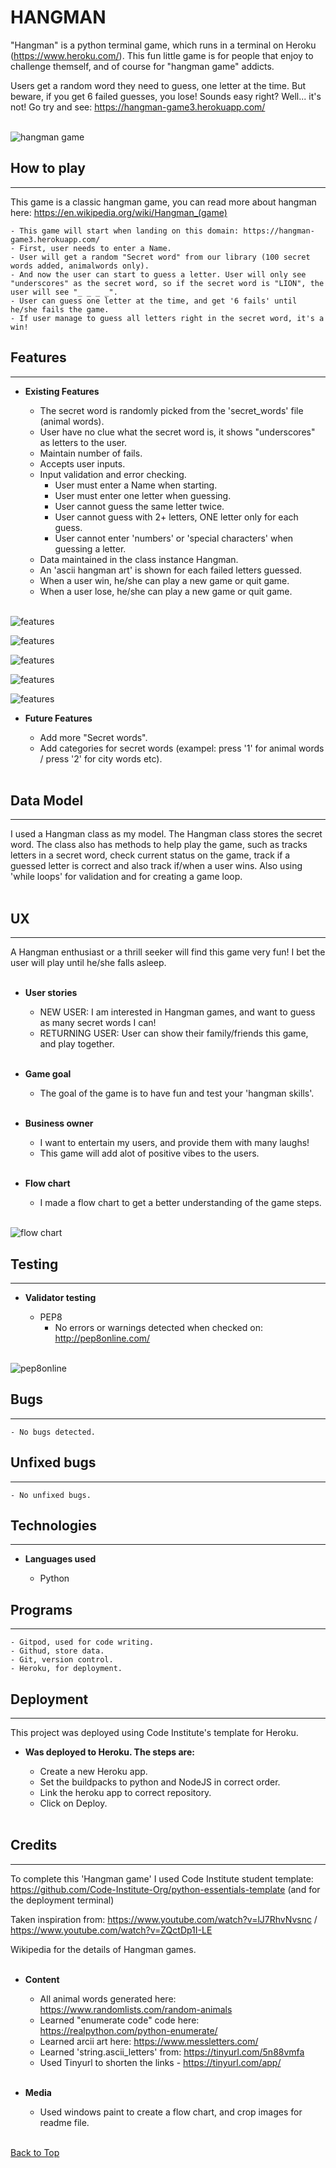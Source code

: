 # **HANGMAN**
"Hangman" is a python terminal game, which runs in a terminal on Heroku (https://www.heroku.com/).
This fun little game is for people that enjoy to challenge themself, and of course for "hangman game" addicts.

Users get a random word they need to guess, one letter at the time. But beware, if you get 6 failed guesses, you lose!
Sounds easy right? Well... it's not! Go try and see: https://hangman-game3.herokuapp.com/
<br/><br/>

![hangman game](images/hangman_game.png)

## How to play
***

This game is a classic hangman game, you can read more about hangman here: https://en.wikipedia.org/wiki/Hangman_(game)

    - This game will start when landing on this domain: https://hangman-game3.herokuapp.com/
    - First, user needs to enter a Name.
    - User will get a random "Secret word" from our library (100 secret words added, animalwords only).
    - And now the user can start to guess a letter. User will only see "underscores" as the secret word, so if the secret word is "LION", the user will see "_ _ _ _".
    - User can guess one letter at the time, and get '6 fails' until he/she fails the game.
    - If user manage to guess all letters right in the secret word, it's a win!

## Features
***

* **Existing Features**

    - The secret word is randomly picked from the 'secret_words' file (animal words).
    - User have no clue what the secret word is, it shows "underscores" as letters to the user.
    - Maintain number of fails.
    - Accepts user inputs.
    - Input validation and error checking.
        - User must enter a Name when starting.
        - User must enter one letter when guessing.
        - User cannot guess the same letter twice.
        - User cannot guess with 2+ letters, ONE letter only for each guess.
        - User cannot enter 'numbers' or 'special characters' when guessing a letter.
    - Data maintained in the class instance Hangman.
    - An 'ascii hangman art' is shown for each failed letters guessed.
    - When a user win, he/she can play a new game or quit game.
    - When a user lose, he/she can play a new game or quit game.
<br/><br/>

![features](images/hangman_features01.png)

![features](images/hangman_features02.png)

![features](images/hangman_features03.png)

![features](images/hangman_features04.png)

![features](images/hangman_features05.png)

* **Future Features**

    - Add more "Secret words".
    - Add categories for secret words (exampel: press '1' for animal words / press '2' for city words etc).
<br/><br/>

## Data Model
***

I used a Hangman class as my model. The Hangman class stores the secret word.
The class also has methods to help play the game, such as tracks letters in a secret word, check current status on the game, track if a guessed letter is correct and also track if/when a user wins. Also using 'while loops' for validation and for creating a game loop.
<br/><br/>

## UX
***

A Hangman enthusiast or a thrill seeker will find this game very fun!
I bet the user will play until he/she falls asleep.
<br/><br/>

* **User stories**

    - NEW USER: I am interested in Hangman games, and want to guess as many secret words I can!
    - RETURNING USER: User can show their family/friends this game, and play together.
<br/><br/>

* **Game goal**

    - The goal of the game is to have fun and test your 'hangman skills'.
<br/><br/>

* **Business owner**

    - I want to entertain my users, and provide them with many laughs!
    - This game will add alot of positive vibes to the users.
<br/><br/>

* **Flow chart**

    - I made a flow chart to get a better understanding of the game steps.
<br/><br/>

![flow chart](images/flow_chart.png)

## Testing
***

* **Validator testing**

    - PEP8
        - No errors or warnings detected when checked on: http://pep8online.com/
<br/><br/>

![pep8online](images/pep8online.png)

## Bugs
***

    - No bugs detected.

## Unfixed bugs
***

    - No unfixed bugs.

## Technologies
***

* **Languages used**

    - Python

## Programs
***

    - Gitpod, used for code writing.
    - Githud, store data.
    - Git, version control.
    - Heroku, for deployment.

## Deployment
***
This project was deployed using Code Institute's template for Heroku.

* **Was deployed to Heroku. The steps are:**

    - Create a new Heroku app.
    - Set the buildpacks to python and NodeJS in correct order.
    - Link the heroku app to correct repository.
    - Click on Deploy.
<br/><br/>

## Credits
***
To complete this 'Hangman game' I used Code Institute student template: https://github.com/Code-Institute-Org/python-essentials-template
(and for the deployment terminal)

Taken inspiration from: https://www.youtube.com/watch?v=lJ7RhvNvsnc / https://www.youtube.com/watch?v=ZQctDp1I-LE

Wikipedia for the details of Hangman games.
<br/><br/>

* **Content**

    - All animal words generated here: https://www.randomlists.com/random-animals
    - Learned "enumerate code" code here: https://realpython.com/python-enumerate/
    - Learned arcii art here: https://www.messletters.com/
    - Learned 'string.ascii_letters' from: https://tinyurl.com/5n88vmfa
    - Used Tinyurl to shorten the links - https://tinyurl.com/app/
<br/><br/>

* **Media**

    - Used windows paint to create a flow chart, and crop images for readme file.
<br/><br/>

[Back to Top](#HANGMAN)